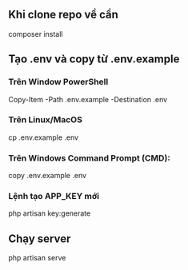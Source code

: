 ## Khi clone repo về cần 
composer install

## Tạo .env và copy từ .env.example 
### Trên Window PowerShell
Copy-Item -Path .env.example -Destination .env
### Trên Linux/MacOS
cp .env.example .env
### Trên Windows Command Prompt (CMD):
copy .env.example .env
### Lệnh tạo APP_KEY mới
php artisan key:generate

## Chạy server 
php artisan serve

